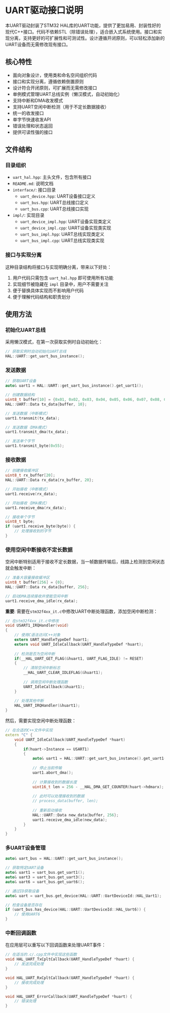 # UART驱动接口说明

本UART驱动封装了STM32 HAL库的UART功能，提供了更加易用、封装性好的现代C++接口。代码不依赖STL（除错误处理），适合嵌入式系统使用。接口和实现分离，支持更好的可扩展性和可测试性。设计遵循开闭原则，可以轻松添加新的UART设备而无需修改现有接口。

## 核心特性

- 面向对象设计，使用类和命名空间组织代码
- 接口和实现分离，遵循依赖倒置原则
- 设计符合开闭原则，可扩展而无需修改接口
- 单例模式管理UART总线实例（懒汉模式，自动初始化）
- 支持中断和DMA收发模式
- 支持UART空闲中断检测（用于不定长数据接收）
- 统一的收发接口
- 单字节快速收发API
- 错误处理和状态返回
- 提供可读性强的接口

## 文件结构

### 目录组织
- `uart_hal.hpp`: 主头文件，包含所有接口
- `README.md`: 说明文档
- `interface/`: 接口目录
  - `uart_device.hpp`: UART设备接口定义
  - `uart_bus.hpp`: UART总线接口定义
  - `uart_bus.cpp`: UART总线接口实现
- `impl/`: 实现目录
  - `uart_device_impl.hpp`: UART设备实现类定义
  - `uart_device_impl.cpp`: UART设备实现类实现
  - `uart_bus_impl.hpp`: UART总线实现类定义
  - `uart_bus_impl.cpp`: UART总线实现类实现

### 接口与实现分离
这种目录结构将接口与实现明确分离，带来以下好处：
1. 用户代码只需包含 `uart_hal.hpp` 即可使用所有功能
2. 实现细节被隐藏在 `impl` 目录中，用户不需要关注
3. 便于替换具体实现而不影响用户代码
4. 便于理解代码结构和职责划分

## 使用方法

### 初始化UART总线

采用懒汉模式，在第一次获取实例时自动初始化：

```cpp
// 获取实例时自动初始化UART总线
HAL::UART::get_uart_bus_instance();
```

### 发送数据

```cpp
// 获取UART设备
auto& uart1 = HAL::UART::get_uart_bus_instance().get_uart1();

// 创建数据结构
uint8_t buffer[10] = {0x01, 0x02, 0x03, 0x04, 0x05, 0x06, 0x07, 0x08, 0x09, 0x0A};
HAL::UART::Data tx_data{buffer, 10};

// 发送数据（中断模式）
uart1.transmit(tx_data);

// 发送数据（DMA模式）
uart1.transmit_dma(tx_data);

// 发送单个字节
uart1.transmit_byte(0x55);
```

### 接收数据

```cpp
// 创建接收缓冲区
uint8_t rx_buffer[20];
HAL::UART::Data rx_data{rx_buffer, 20};

// 开始接收（中断模式）
uart1.receive(rx_data);

// 开始接收（DMA模式）
uart1.receive_dma(rx_data);

// 接收单个字节
uint8_t byte;
if (uart1.receive_byte(byte)) {
    // 处理接收到的字节
}
```

### 使用空闲中断接收不定长数据

空闲中断特别适用于接收不定长数据，当一帧数据传输后，线路上检测到空闲状态就会触发中断：

```cpp
// 准备大容量接收缓冲区
uint8_t buffer[256] = {0};
HAL::UART::Data rx_data{buffer, 256};

// 启动DMA连续接收并使能空闲中断
uart1.receive_dma_idle(rx_data);
```

**重要**: 需要在`stm32f4xx_it.c`中修改UART中断处理函数，添加空闲中断检测：

```c
// 在stm32f4xx_it.c中修改
void USART1_IRQHandler(void)
{
    // 使用C语法访问C++对象
    extern UART_HandleTypeDef huart1;
    extern void UART_IdleCallback(UART_HandleTypeDef *huart);
    
    // 检测是否为空闲中断
    if(__HAL_UART_GET_FLAG(&huart1, UART_FLAG_IDLE) != RESET)
    {
        // 清除空闲中断标志
        __HAL_UART_CLEAR_IDLEFLAG(&huart1);
        
        // 调用空闲中断处理函数
        UART_IdleCallback(&huart1);
    }
    
    // 处理其他中断
    HAL_UART_IRQHandler(&huart1);
}
```

然后，需要实现空闲中断处理函数：

```cpp
// 在合适的C++文件中实现
extern "C" {
    void UART_IdleCallback(UART_HandleTypeDef *huart)
    {
        if(huart->Instance == USART1)
        {
            auto& uart1 = HAL::UART::get_uart_bus_instance().get_uart1();
            
            // 停止当前传输
            uart1.abort_dma();
            
            // 计算接收到的数据长度
            uint16_t len = 256 - __HAL_DMA_GET_COUNTER(huart->hdmarx);
            
            // 此时可以处理接收到的数据
            // process_data(buffer, len);
            
            // 重新启动接收
            HAL::UART::Data new_data{buffer, 256};
            uart1.receive_dma_idle(new_data);
        }
    }
}
```

### 多UART设备管理

```cpp
auto& uart_bus = HAL::UART::get_uart_bus_instance();

// 获取特定UART设备
auto& uart1 = uart_bus.get_uart1();
auto& uart3 = uart_bus.get_uart3();
auto& uart6 = uart_bus.get_uart6();

// 通过ID获取设备
auto& uart = uart_bus.get_device(HAL::UART::UartDeviceId::HAL_Uart1);

// 检查设备是否存在
if (uart_bus.has_device(HAL::UART::UartDeviceId::HAL_Uart6)) {
    // 使用UART6
}
```

### 中断回调函数

在应用层可以重写以下回调函数来处理UART事件：

```cpp
// 在适当的.c/.cpp文件中实现这些函数
void HAL_UART_TxCpltCallback(UART_HandleTypeDef *huart) {
    // 发送完成处理
}

void HAL_UART_RxCpltCallback(UART_HandleTypeDef *huart) {
    // 接收完成处理
}

void HAL_UART_ErrorCallback(UART_HandleTypeDef *huart) {
    // 错误处理
}
``` 